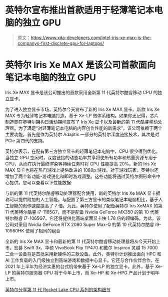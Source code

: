 # 英特尔宣布推出首款适用于轻薄笔记本电脑的独立 GPU

> 原文：<https://www.xda-developers.com/intel-iris-xe-max-is-the-companys-first-discrete-gpu-for-laptops/>

# 英特尔 Iris Xe MAX 是该公司首款面向笔记本电脑的独立 GPU

Iris Xe MAX 显卡是该公司推出的首款采用全新第 11 代英特尔酷睿移动 CPU 的独立显卡。

为了进入独立显卡市场，英特尔今天宣布了新的 Iris Xe MAX 显卡。新款 Iris Xe MAX 专为轻薄笔记本电脑打造，基于 Xe-LP 微体系结构。如果你还记得，芯片制造商在英特尔架构日活动期间宣布了 Iris Xe 显卡以及最新的第 11 代酷睿移动处理器。为了满足“对轻薄笔记本电脑的内容创作性能的新需求”，该公司依赖于两个主要功能。首先是作为英特尔 Adaptix 一部分的英特尔深度链接技术，其次是对 PCIe 第四代的支持。

英特尔表示，在配有第三方独立显卡的轻薄笔记本电脑中，CPU 很少得到优化。当独立 GPU 空闲时，深度链接的动态功率共享将使所有功率和热量资源专用于 CPU，从而在执行最终渲染等持续任务时将 CPU 性能提高 20%。新的 Iris Xe MAX 显卡也将在热门游戏上提供改进的 1080p 游戏。对于游戏玩家，英特尔还增加了两个新功能-游戏锐化和即时游戏调整。这些功能将通过英特尔图形命令中心提供。您可以查看以下性能数据:

与新的第 11 代英特尔酷睿移动处理器配合使用，新的英特尔 Iris Xe MAX 显卡据称可以提供附加的人工智能，与配置了第三方显卡的类似笔记本电脑相比，基于人工智能的创作速度提高了 7 倍。为此，英特尔使用了配备英特尔 Iris XeMAX 的第 11 代英特尔酷睿 i7-1165G7，而不是配备 Nvidia GeForce MX350 的第 10 代英特尔酷睿 i7-1065G7。它还将提供比高端桌面显卡快 1.78 倍的超编码。为此，该公司对采用 Nvidia GeForce RTX 2080 Super Max-Q 的第 10 代英特尔酷睿 i9-10980HK 使用了相同的组合

全新的 Iris Xe MAX 显卡和最新的第 11 代英特尔酷睿移动处理器将从今天开始上市。宏碁 Swift 3x、华硕 VivoBook Flip TP470 和戴尔 Inspiron 灵越 15 7000 二合一设备将是首批采用新硬件的三款设备。此外，英特尔计划推出面向 HPC 和 AI 工作负载的入门级独立到高端游戏和数据中心显卡。它还与合作伙伴合作，在 2021 年上半年为经济实惠的台式机带来基于 Xe-LP 的独立显卡。此外，基于 Xe-LP 的英特尔服务器 GPU 将于今年上市，而 Xe-HP 和 Xe-HPG 产品计划于明年上市。

[英特尔分享第 11 代 Rocket Lake CPU 系列的架构细节](https://www.xda-developers.com/intel-shares-architecture-details-11th-gen-rocket-lake-cpu-range/)